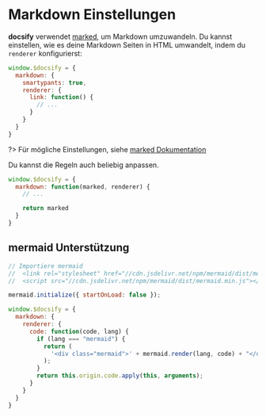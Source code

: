# Markdown Einstellungen

**docsify** verwendet [marked](https://github.com/markedjs/marked), um Markdown umzuwandeln. Du kannst einstellen, wie es deine Markdown Seiten in HTML umwandelt, indem du `renderer` konfigurierst:

```js
window.$docsify = {
  markdown: {
    smartypants: true,
    renderer: {
      link: function() {
        // ...
      }
    }
  }
}
```

?> Für mögliche Einstellungen, siehe [marked Dokumentation](https://github.com/markedjs/marked#options-1)

Du kannst die Regeln auch beliebig anpassen.

```js
window.$docsify = {
  markdown: function(marked, renderer) {
    // ...

    return marked
  }
}
```


## mermaid Unterstützung

```js
// Importiere mermaid
//  <link rel="stylesheet" href="//cdn.jsdelivr.net/npm/mermaid/dist/mermaid.min.css">
//  <script src="//cdn.jsdelivr.net/npm/mermaid/dist/mermaid.min.js"></script>

mermaid.initialize({ startOnLoad: false });

window.$docsify = {
  markdown: {
    renderer: {
      code: function(code, lang) {
        if (lang === "mermaid") {
          return (
            '<div class="mermaid">' + mermaid.render(lang, code) + "</div>"
          );
        }
        return this.origin.code.apply(this, arguments);
      }
    }
  }
}
```

